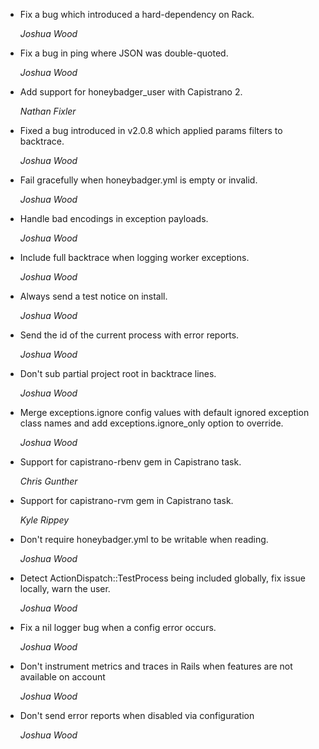 * Fix a bug which introduced a hard-dependency on Rack.

  *Joshua Wood*

* Fix a bug in ping where JSON was double-quoted.

  *Joshua Wood*

* Add support for honeybadger_user with Capistrano 2.

  *Nathan Fixler*

* Fixed a bug introduced in v2.0.8 which applied params filters to backtrace.

  *Joshua Wood*

* Fail gracefully when honeybadger.yml is empty or invalid.

  *Joshua Wood*

* Handle bad encodings in exception payloads.

  *Joshua Wood*

* Include full backtrace when logging worker exceptions.

  *Joshua Wood*

* Always send a test notice on install.

  *Joshua Wood*

* Send the id of the current process with error reports.

  *Joshua Wood*

* Don't sub partial project root in backtrace lines.

  *Joshua Wood*

* Merge exceptions.ignore config values with default ignored exception class
  names and add exceptions.ignore_only option to override.

  *Joshua Wood*

* Support for capistrano-rbenv gem in Capistrano task.

  *Chris Gunther*

* Support for capistrano-rvm gem in Capistrano task.

  *Kyle Rippey*

* Don't require honeybadger.yml to be writable when reading.

  *Joshua Wood*

* Detect ActionDispatch::TestProcess being included globally, fix issue locally,
  warn the user.

  *Joshua Wood*

* Fix a nil logger bug when a config error occurs.

  *Joshua Wood*

* Don't instrument metrics and traces in Rails when features are not available
  on account

  *Joshua Wood*

* Don't send error reports when disabled via configuration

  *Joshua Wood*
